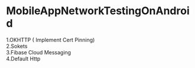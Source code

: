 # MobileAppNetworkTestingOnAndroid
1.OKHTTP ( Implement Cert Pinning) <br>
2.Sokets <br>
3.Fibase Cloud Messaging <br>
4.Default Http <br>
